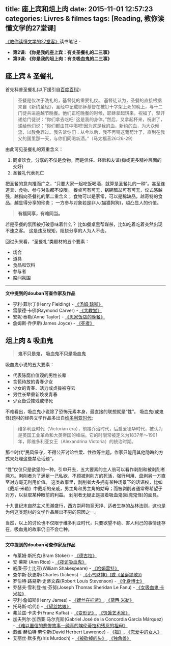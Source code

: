 title: 座上宾和俎上肉
date: 2015-11-01 12:57:23
categories: Livres & filmes
tags: [Reading, 教你读懂文学的27堂课]
---

[《教你读懂文学的27堂客》](http://book.douban.com/subject/6877623/)读书笔记 - 

- **第2课: 《你是我的座上宾：有关圣餐礼的二三事》**  
- **第3课: 《你是我的俎上肉：有关吸血鬼的二三事》**

<!-- more -->

## 座上宾 & 圣餐礼

首先科普圣餐礼(以下援引自[百度百科](http://baike.baidu.com/link?url=gRcTVgr8KZTot22AWhyYX5NMGqYUL9b952lZ92TmfnzPblr5ui1HduqGIfic6KlhaHwmW6dyTu7tug0CfQ_F1q)):

> 圣餐是仅次于洗礼的，基督徒的重要礼仪。
> 基督徒认为，圣餐的直接根据来自《新约圣经》，圣经中记载耶稣基督在被钉十字架上死的晚上，与十二门徒共进逾越节晚餐。他们正吃晚餐的时候，耶稣拿起饼来，祝福了，擘开递给门徒说：“你们拿去吃吧! 这是我的身体。”然后，又拿起杯来，祝谢了，递给他们说：“你们都由其中喝吧!因为这是我的血，新约的血，为大众倾流，以赦免罪过。我告诉你们：从今以后，我不再喝这葡萄汁了，直到在我父的国里那一天，与你们同喝新酒。”（马太福音26:26-29）

由此可见圣餐礼的双重含义：

1. 同桌饮食，分享的不仅是食物，而是信任、经验和友谊(抑或更多精神层面的交好)
2. 圣餐礼代表死亡

把圣餐的意向推而广之，“只要大家一起吃饭喝酒，就算是圣餐礼的一种”。甚至连道具、食物、参与对象都不设限。
餐桌可有可无，锅碗瓢盆可有可无，仪式感越强，越指向圣餐礼的第二重含义；
食物可以是家常，可以是稀缺品，越奇特的食品，越显得分享的珍贵；
一方参与对象若是非人(猫猫狗狗)，越凸显人的价值。

<!-- HTML -->
<blockquote class="blockquote-center"><b>有福同享，有难同当。
</b></blockquote>

若是圣餐的氛围被打破意味着什么？
比如餐桌黑帮谋杀，比如吃着吃着突然出现不速之客。
这是违反规矩，阻挠分享的人为人不齿。

回过头来看，“圣餐礼”类题材的五个要素：

* 场合
* 道具
* 食品和饮料
* 参与者
* 席间氛围

---------------------------------------------------

**文中提到的douban可查作家及作品**

* 亨利·菲尔丁(Henry Fielding) - [《汤姆·琼斯》](http://book.douban.com/subject/1085495/)
* 雷蒙德·卡佛(Raymond Carver) - [《大教堂》](http://book.douban.com/subject/3335362/)
* 安妮·泰勒(Anne Taylor) - [《思家饭店的晚餐》](http://book.douban.com/subject/1559497/)
* 詹姆斯·乔伊斯(James Joyce) - [《死者》](http://book.douban.com/subject/24738195/)

## 俎上肉 & 吸血鬼

<!-- HTML -->
<blockquote class="blockquote-center"><b>鬼不只是鬼，
吸血鬼不只是吸血鬼
</b></blockquote>

吸血鬼小说的五大要素：

* 代表陈腐价值观的男性长辈
* 含苞待放的青春少女
* 少女的青春、活力或贞操被夺去
* 男性长辈重新焕发青春
* 少女备受摧残或惨死

不难看出，吸血鬼小说除了恐怖元素本身，最直接的联想就是“性”。
吸血鬼(或鬼怪)题材的经典文学作品多出自[维多利亚时代](http://baike.baidu.com/link?url=vf3-glKx8Izso2o5s4Dcjj6KSWYWmhMQx-6P4dANAAQr09ZEGvCQgV1XuOIRY_lW1vOJLJqam2xWBMlujfIaja):

> 维多利亚时代（Victorian era），前接乔治时代，后启爱德华时代，被认为是英国工业革命和大英帝国的峰端。它的时限常被定义为1837年～1901年，即维多利亚女王（Alexandrina Victoria）的统治时期。

那个时代“民风保守，不得公开讨论性爱、性欲等主题，作家只能用其他隐晦的方式来处理这些禁忌话题”。

“性”仅仅只是欲望的一种。引申开去，五大要素的主人翁可以看作剥削和被剥削者两方。剥削者为了满足一己私欲，不顾被剥削方的死活，强行利用、盘剥另一方直至对方毫无利用价值。
这类故事里，剥削者大多拥有某种场景下的话语权，比如《戴斯·米勒》中戴斯的亲戚，男主角和男主角的姑母；而被剥削者通常寄希望于对方，以获取某种眼前的利益。
剥削者无疑正是披着吸血鬼(妖魔鬼怪)的面具。

十九世纪末自然主义思潮盛行，西方崇拜物竞天择、适者生存的丛林法则，这也是为何这类题材的文学作品层出不穷的原因之一。

当然，以上的讨论也不仅限于维多利亚时代，只要欲望不绝、害人利己的事情还存在，吸血鬼的故事仍旧不会亡种。

---------------------------------------------------

**文中提到的douban可查作家及作品**

* 布莱姆·斯托克(Bram Stoker) - [《德古拉》](http://book.douban.com/subject/10512470/)
* 安·莱斯 (Ann Rice) - [《夜访吸血鬼》](http://book.douban.com/subject/2300010/)
* 威廉·莎士比亚(William Shakespeare) - [《哈姆雷特》](http://book.douban.com/subject/2026658/)
* 查尔斯·狄更斯(Charles Dickens) - [《小气财神》(或《圣诞颂歌》)](http://book.douban.com/subject/1102976/)
* 罗伯特·路易斯·史蒂文森(Robert Louis Stevenson) - [《化身博士》](http://book.douban.com/subject/3527785/)
* 乔瑟夫·雪利登·拉·芬努(Joseph Thomas Sheridan Le Fanu) - [《女吸血鬼·卡米拉》](http://book.douban.com/subject/4009445/)
* 亨利·詹姆斯(Henry James) - [《螺丝在拧紧》](http://book.douban.com/subject/1023647/), [《黛西·米勒》](http://book.douban.com/subject/6848467/)
* 托马斯·哈代() - [《黛丝姑娘》]()
* 弗兰兹·卡夫卡(Franz Kafka) - [《变形记》](http://book.douban.com/subject/1213546/), [《饥饿艺术家》](http://book.douban.com/subject/3215997/)
* 加夫列尔·加西亚·马尔克斯(Gabriel José de la Concordia García Márquez) - [《难以置信的悲惨故事—纯真的埃伦蒂拉和残忍的祖母》](http://book.douban.com/subject/2977889/)
* 戴维·赫伯特·劳伦斯(David Herbert Lawrence) - [《狐》](http://book.douban.com/subject/1264288/), [《恋爱中的女人》](http://book.douban.com/subject/1159935/)
* 艾丽丝·默多克(Iris Murdoch) - [《被砍掉的头》](http://book.douban.com/subject/1984727/), [《独角兽》](http://book.douban.com/subject/26451393/)